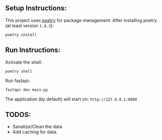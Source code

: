 ## Setup Instructions:
This project uses [poetry](https://python-poetry.org/) for package management. After installing poetry (at least version `1.8.3`):

`poetry install`

## Run Instructions:
Activate the shell:
```
poetry shell
```
Run fastapi:
```
fastapi dev main.py
```
The application (by default) will start on: `http://127.0.0.1:8000`

## TODOS:
 - Sanatize/Clean the data
 - Add caching for data.